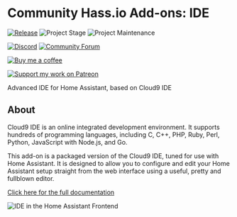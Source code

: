 # Community Hass.io Add-ons: IDE

[![Release][release-shield]][release] ![Project Stage][project-stage-shield] ![Project Maintenance][maintenance-shield]

[![Discord][discord-shield]][discord] [![Community Forum][forum-shield]][forum]

[![Buy me a coffee][buymeacoffee-shield]][buymeacoffee]

[![Support my work on Patreon][patreon-shield]][patreon]

Advanced IDE for Home Assistant, based on Cloud9 IDE

## About

Cloud9 IDE is an online integrated development environment. It supports
hundreds of programming languages, including C, C++, PHP, Ruby, Perl, Python,
JavaScript with Node.js, and Go.

This add-on is a packaged version of the Cloud9 IDE, tuned for use with Home
Assistant. It is designed to allow you to configure and edit your Home Assistant
setup straight from the web interface using a useful, pretty and fullblown
editor.

[Click here for the full documentation][docs]

![IDE in the Home Assistant Frontend][screenshot]

[buymeacoffee-shield]: https://www.buymeacoffee.com/assets/img/guidelines/download-assets-sm-2.svg
[buymeacoffee]: https://www.buymeacoffee.com/frenck
[discord-shield]: https://img.shields.io/discord/478094546522079232.svg
[discord]: https://discord.me/hassioaddons
[docs]: https://github.com/hassio-addons/addon-ide/blob/v0.7.0/README.md
[forum-shield]: https://img.shields.io/badge/community-forum-brightgreen.svg
[forum]: https://community.home-assistant.io/t/community-hass-io-add-on-ide-based-on-cloud9/33810?u=frenck
[hass-ssh]: https://home-assistant.io/addons/ssh/
[maintenance-shield]: https://img.shields.io/maintenance/yes/2018.svg
[ohmyzsh]: http://ohmyz.sh/
[patreon-shield]: https://www.frenck.nl/images/patreon.png
[patreon]: https://www.patreon.com/frenck
[project-stage-shield]: https://img.shields.io/badge/project%20stage-experimental-yellow.svg
[release-shield]: https://img.shields.io/badge/version-v0.7.0-blue.svg
[release]: https://github.com/hassio-addons/addon-ide/tree/v0.7.0
[screenshot]: https://github.com/hassio-addons/addon-ide/raw/master/images/screenshot.png
[zsh]: https://en.wikipedia.org/wiki/Z_shell